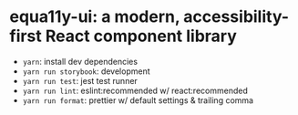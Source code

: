 # equa11y-ui: a modern, accessibility-first React component library

* `yarn`: install dev dependencies
* `yarn run storybook`: development
* `yarn run test`: jest test runner
* `yarn run lint`: eslint:recommended w/ react:recommended
* `yarn run format`: prettier w/ default settings & trailing comma

